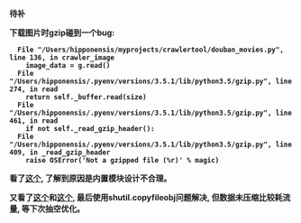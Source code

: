 
<b>
待补

下载图片时gzip碰到一个bug:

      File "/Users/hipponensis/myprojects/crawlertool/douban_movies.py", line 136, in crawler_image
        image_data = g.read()
      File "/Users/hipponensis/.pyenv/versions/3.5.1/lib/python3.5/gzip.py", line 274, in read
        return self._buffer.read(size)
      File "/Users/hipponensis/.pyenv/versions/3.5.1/lib/python3.5/gzip.py", line 461, in read
        if not self._read_gzip_header():
      File "/Users/hipponensis/.pyenv/versions/3.5.1/lib/python3.5/gzip.py", line 409, in _read_gzip_header
        raise OSError('Not a gzipped file (%r)' % magic)

看了[这个](http://stackoverflow.com/questions/4928560/how-can-i-work-with-gzip-files-which-contain-extra-data), 了解到原因是内置模块设计不合理。

又看了[这个](http://stackoverflow.com/questions/13137817/how-to-download-image-using-requests)和[这个](http://stackoverflow.com/questions/16813267/python-gzip-refuses-to-read-uncompressed-file), 最后使用shutil.copyfileobj问题解决, 但数据未压缩比较耗流量, 等下次抽空优化。
